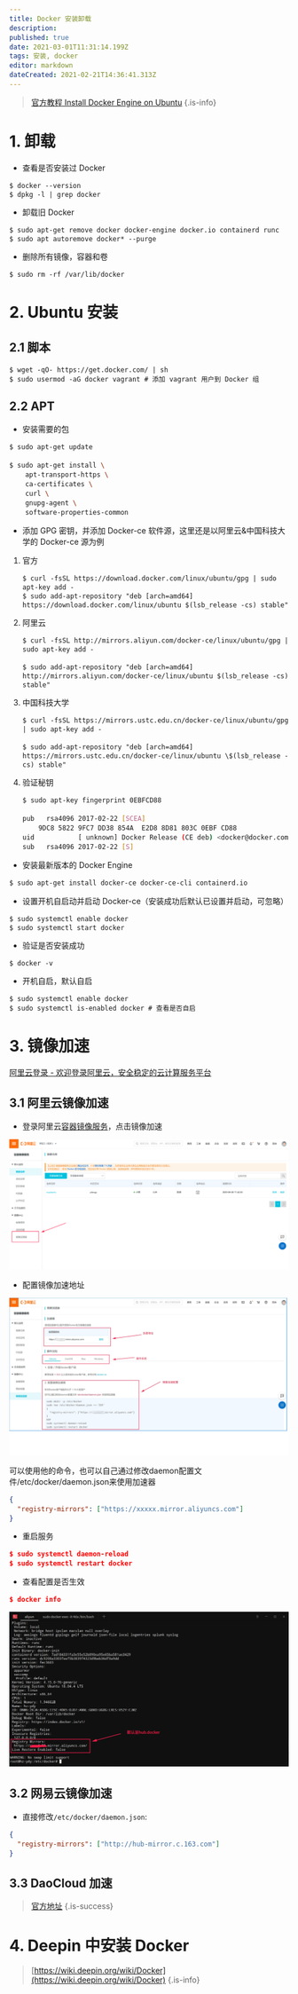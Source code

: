 ```yaml
---
title: Docker 安装卸载
description: 
published: true
date: 2021-03-01T11:31:14.199Z
tags: 安装, docker
editor: markdown
dateCreated: 2021-02-21T14:36:41.313Z
---
```


> [官方教程 Install Docker Engine on Ubuntu](https://docs.docker.com/engine/install/ubuntu/)
{.is-info}


# 1. 卸载

- 查看是否安装过 Docker

```shell
$ docker --version
$ dpkg -l | grep docker
```

- 卸载旧 Docker

```shell
$ sudo apt-get remove docker docker-engine docker.io containerd runc
$ sudo apt autoremove docker* --purge
```

- 删除所有镜像，容器和卷

```shell
$ sudo rm -rf /var/lib/docker
```

# 2. Ubuntu 安装

## 2.1 脚本

```shell
$ wget -qO- https://get.docker.com/ | sh
$ sudo usermod -aG docker vagrant # 添加 vagrant 用户到 Docker 组
```

## 2.2 APT

- 安装需要的包

```bash
$ sudo apt-get update

$ sudo apt-get install \
    apt-transport-https \
    ca-certificates \
    curl \
    gnupg-agent \
    software-properties-common
```

- 添加 GPG 密钥，并添加 Docker-ce 软件源，这里还是以阿里云&中国科技大学的 Docker-ce 源为例

1. 官方

    ```shell
    $ curl -fsSL https://download.docker.com/linux/ubuntu/gpg | sudo apt-key add -
    $ sudo add-apt-repository "deb [arch=amd64] https://download.docker.com/linux/ubuntu $(lsb_release -cs) stable"
    ```

2. 阿里云

    ```shell
    $ curl -fsSL http://mirrors.aliyun.com/docker-ce/linux/ubuntu/gpg | sudo apt-key add -

    $ sudo add-apt-repository "deb [arch=amd64] http://mirrors.aliyun.com/docker-ce/linux/ubuntu $(lsb_release -cs) stable"
    ```

3. 中国科技大学

    ```shell
    $ curl -fsSL https://mirrors.ustc.edu.cn/docker-ce/linux/ubuntu/gpg | sudo apt-key add -

    $ sudo add-apt-repository "deb [arch=amd64] https://mirrors.ustc.edu.cn/docker-ce/linux/ubuntu \$(lsb_release -cs) stable"
    ```

3. 验证秘钥

    ```bash
    $ sudo apt-key fingerprint 0EBFCD88

    pub   rsa4096 2017-02-22 [SCEA]
        9DC8 5822 9FC7 DD38 854A  E2D8 8D81 803C 0EBF CD88
    uid           [ unknown] Docker Release (CE deb) <docker@docker.com>
    sub   rsa4096 2017-02-22 [S]
    ```


- 安装最新版本的 Docker Engine

```bash
$ sudo apt-get install docker-ce docker-ce-cli containerd.io
```

- 设置开机自启动并启动 Docker-ce（安装成功后默认已设置并启动，可忽略）

```shell
$ sudo systemctl enable docker
$ sudo systemctl start docker
```

- 验证是否安装成功

```shell
$ docker -v
```

- 开机自启，默认自启

```shell
$ sudo systemctl enable docker
$ sudo systemctl is-enabled docker # 查看是否自启
```

# 3. 镜像加速

[阿里云登录 - 欢迎登录阿里云，安全稳定的云计算服务平台](https://cr.console.aliyun.com/cn-hangzhou/instances/mirrors)

## 3.1 阿里云镜像加速

- 登录阿里云[容器镜像服务](https://cr.console.aliyun.com/cn-hangzhou/instances/repositories)，点击镜像加速

![阿里云镜像.png](/assets/docker/阿里云镜像.png)

- 配置镜像加速地址

![阿里云镜像.png](/assets/docker/阿里云镜像2.jpg)

可以使用他的命令，也可以自己通过修改daemon配置文件/etc/docker/daemon.json来使用加速器

```json
{
  "registry-mirrors": ["https://xxxxx.mirror.aliyuncs.com"]
}
```

- 重启服务

```json
$ sudo systemctl daemon-reload
$ sudo systemctl restart docker
```

- 查看配置是否生效

```json
$ docker info
```

![阿里云镜像3.png](/assets/docker/阿里云镜像3.png)

## 3.2 网易云镜像加速

- 直接修改`/etc/docker/daemon.json`:

```json
{
  "registry-mirrors": ["http://hub-mirror.c.163.com"]
}
```

## 3.3 DaoCloud 加速

> [官方地址](https://dashboard.daocloud.io/packages/explore)
{.is-success}


# 4. Deepin 中安装 Docker

> [https://wiki.deepin.org/wiki/Docker](https://wiki.deepin.org/wiki/Docker)
{.is-info}

